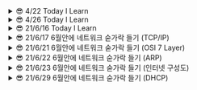 <details>
<summary> 😎 4/22 Today I Learn
</summary>
<div markdown="1">       
<hr/>

## 오늘 학습 내용

- nodejs vs spring boot
- 독서 - 소프트 스킬
- 프로그래머스 mysql-level 4 => 1문제
- 타입스크립트 - 함수

## 프레임 워크 vs 라이브 러리
내가 코드를 컨트롤 => 라이브러리 ex ) jQuery

누군가의 규칙을 따라 코딩 => 프레임 워크 ex) django , spring boot

프레임워크 또는 라이브러리라는 용어로 정의하기 애매한 것들도 존재한다. 
예를들어 리액트같은 경우 라이브러리로 공식문서에 적혀있지만 컴포넌트별로 규칙이 존재하기 때문에 프레임 워크라러도 불릴 수 있다.

## Node JS vs Spring boot

**Node.js** : 브라우저 외부에서 Javascipt 코드를 실행하는 데 사용되는 런타임 환경. 프레임 워크가 아니다.

**Spring boot(프레임 워크)** : 자바기반 런타임 환경

Node.js 와 Spring boot의 정확한 비교를 위해 express.js vs spring boot 또는 Koa vs Spring boot 등이 맞지만 범위를 넓혀 Node.js를 사용할 것.(express, koa는 node.js를 위한 프레임 워크)

### 회사별 사용 기술
Node.js => Medium / Netflix / Uber / LinkedIn …

Spring Boot => Google / Microsoft / Amazon ….

### 주요 특징
**Node.js** : event-driven, single-threaded, non-blocking I/O model
#### 장점

- 자바스크립트 커뮤니티가 빠르게 성장중
- 가볍고 빠르다.
- 싱글 쓰레드 => 적은 메모리 공간을 차지
- I / O 작업에 적합
- Npm의 지속적인 성장

#### 단점

- Multi-threading을 지원하지 않는다 => 프로세스가 죽으면 대체할 프로세스가 없다.
- 정적 타입 체크의 부족 => 런타임환경에서 문제가 될 수 있다.
- 대용량 컴퓨팅 작업에 적합하지 않다 => 병목현상

**Spring Boot** : 프로덕션 등급의 독립적 애플리케이션을 빠르게 실행 가능 / 라이브러리 버젼 자동 관리 / multi-threaded
#### 장점

- 자바의 커뮤티니는 이미 성장해있다.
- 정적 타입 언어(타입의 안전성)
- 멀티 쓰레드
- 쉽게 사용 가능한 수 많은 의존성
- 유지 보수성과 안정성이 뛰어남
#### 단점

- 많은 메모리 공간을 차지
- 반복적으로 비슷한 형태를 띄는 코드(boilerplate code)는 디버깅을 어렵게할 수 있다.
- 사용되지 않는 종속성을 포함할 수 있다.

### 상황에 따른 선택
**Node.js** : I / O에 의존하는 애플리케이션(예약시스템, 미디어 앱)을 구축하는 경우 사용

**Spring Boot** : 엄청난 양의 컴퓨팅(빅 데이터, 전자 상거래 플랫폼)을 수행해야 할 때 사용

<hr/>

### 참고 자료
https://betterprogramming.pub/node-js-vs-spring-boot-which-should-you-choose-2366c2f76587

https://www.youtube.com/watch?v=5DxMUShYHW8&t

https://www.youtube.com/watch?v=t9ccIykXTCM&t

### 원본
https://velog.io/@aksdb9865
</div>
</details>

<details>
<summary> 😎 4/26 Today I Learn
</summary>
<div markdown="1"> 

<hr />

## 오늘 학습 내용
- 타입스크립트 - 리터럴 타입 / 유니언과 교차 타입
- this
- React hooks(벨로퍼트 리액트 입문 17장 까지)
- 독서 - 소프트 스킬(존 손메즈)

## This

this에 바인딩될 객체는 자바스크립트 엔진에 의해 함수 호출 패턴에 의해 결정.

### 메서드 호출
```javascript
let obj = {
	name : "jang",
	sayName : function(){
		console.log(this.name)
	}
}

console.log(obj.sayName()); //  jang
```
### 화살표 함수를 이용한 호출

화살표 함수는 함수를 호출 된 곳이 아니라 함수가 생성된 쪽에서 this가 바인딩

```javascript
let obj = {
	name : "jang",
	sayName : function(){
		return ()=>{
			console.log(this) // {name : “jang” , sayName : f~}
		}
	}
}

console.log(obj.sayName()()); // {name:"jang", sayName : f}
```

### 일반 함수 호출

this는 전역 객체에 바인딩 

```javascript
function Person(name){
  	this.name = name
}
let me = Person("jang");
console.log(me) // undefined

```

### new 연산자를 붙여 호출

this는 해당함수에 바인딩

```javascript
function Person(name){
  this.name = name
}
let me =new Person("jang");
console.log(me) // Person {name : "jang"}
```
### 원본
https://velog.io/@aksdb9865


</div>
</details>

<details>
<summary> 😎 21/6/16 Today I Learn
</summary>
<div markdown="1"> 

<hr />

# form tag

## label element의 중요성

1. 사용자가 input tag에 값을 입력하기 위해 집중할 때 화면 판독기가 해당 input tag의 라벨을 소리내어 읽어준다.
2. checkbox/radio button은 종종 너무 작아 클릭하기 어려울 때가 종종 발생하는데 label element로 label을 클릭했을 때도 checkbox/radio button이 toggle되게 도와준다.
3. label tag의 for속성은 반드시 input tag와의 id 속성과 일치해야 함께 바인딩 된다.

## Form tag의 submit속성
1. action : Method속성 에따라 방식이 다르지만 method속성이 없다면 action값에 적힌 url로 이동되고 파라미터에 input data가 나타난다. (기본값은 method=“get”)
2. target : target속성이 없다면 해당 페이지에서 페이지 전환이 이루어지고 _blank로 값을 준다면 새로운 탭으로 이동하게 된다. 더 자세하게 학습해야 된다면 [여기](https://www.w3schools.com/html/html_forms_attributes.asp)를 클릭해 보자
3. method : get 방식은 action에서 설명한 것과 동일하게 동작하고 추가적으로 method는 말 그대로 HTTP method를 지정할 수 있다. data를 어떤 형태로 보내줄것인지를 결정하고자 할 때 사용한다. Post 방식을 사용하면 console network 탭에서 입력한 값을 확인할 수 있다.
4. autocomplete : on으로 값을 할당하면 자동완성기능 활성화 off 는 비활성화
5. novalidate :  유효성 검사를 여부를 확인해주는 속성 값은 boolean으로 할당 시켜준다

## form tag 안에 사용할 수 있는 element 종류
```javascript
<input>
<label>
<select>
<textarea>
<button>
<fieldset>
<legend>
<datalist>
<output>
<option>
<optgroup>

```

## 참고자료
	
https://www.w3schools.com/html/html_forms.asp<br/>
https://www.w3schools.com/html/html_forms_attributes.asp<br/>
https://www.w3schools.com/html/html_form_elements.asp<br/>
https://www.nextree.co.kr/p8428/<br/>
</div>
</details>

	
	
<details>
<summary> 😎 21/6/17 6월안에 네트워크 숟가락 들기 (TCP/IP)
</summary>
<div markdown="1"> 

<hr />

# TCP/IP

TCP/IP는 두 개의 프로토콜로 이루어져 있다

IP(인터넷 프로토콜) : 복잡한 네트워크의 작은 조각들을 빨리 보내는 역할

네트워크를 작은 조각으로 나눠 보내는 이유 : 어떤 패킷을 보낼 때 중간에 연결이 끊어지게 된다면 다시 연결해야 되기 때문에 효율적인 방법이 아니다.

TCP(전송 제어 프로토콜) : 패킷을 잘게 잘라 보내게 되면 순서가 맞지 않거나 중간에 빠질 가능성이 있기 때문에 다시 요청하는 역할을 해준다.
	
### 용어
SYN : 연결 요청 플래그<br/>
ACK : 보낸 패킷에 대한 성공 여부를 판단해서 응답<br/>
플래그 : 프로그래밍 언어 용어로서, 특정 동작을 수행할지 말지 결정하는 (보통 1비트인) 변수
	
## TCP의 작동 방식

 <strong>3-way handshake</strong> 방식으로 송신자와 수신자를 연결시켜 통신을 시작하고
 <strong>4-way handshake</strong> 방식으로 통신을 종료


- 3-way handshake : 연결 초기화
    - 클라이언트가 서버에게 ‘STN’을 보내 통신 여부 확인
    - 클라이언트는 ‘SYN/ACK’를 서버에게 보내 통신할 준비가 되었음을 알림
    - 클라이언트는 ‘ACK’를 보내 전송을 시작함을 알림 이후 데이터를 주고 받을 수 있게된다.
- 4 way handshake : 연결 종료
    - 클라이언트가 서버에게 연결 종료하겠다는 FIN플래그 전송
    - 서버 FIN플래그를 받고 클라이언트에게 ACK를 보내 통신이 끝날 때까지 대기
    - 통신이 모두 끝나면 서버는 클라이언트에게 FIN플래그를 전송
    - 클라이언트는 통신 종료가 되었다는 ACK를 서버에게 전송

## TCP 특징
	
- 흐름 제어 : TCP Header 내의 window size를 사용해 데이터의 양을 결정
- 혼잡 제어 : 클라이어트와 서버 사이 경로들의 혼잡도를 확인해서 현재 네트워크에 가장 적합한 데이터량을 확인

## 정리
- TCP/IP는 하나의 프로토콜 아닌 두 개의 프로토콜을 합쳐 부르는 용어.
- IP주소를 사용하여 패킷 전달
- TCP로 패킷 값을 확인(순서 확인, 빠진 부분 확인 등)

## 참고자료
	
https://mindgear.tistory.com/206<br/>
https://aws-hyoh.tistory.com/entry/TCPIP-%EC%89%BD%EA%B2%8C-%EC%9D%B4%ED%95%B4%ED%95%98%EA%B8%B0<br/>
https://brunch.co.kr/@wangho/12<br/>
https://bangu4.tistory.com/74<br/>
https://namu.wiki/w/%ED%94%8C%EB%9E%98%EA%B7%B8
</div>
</details>
	
<details>
<summary> 😎 21/6/21 6월안에 네트워크 숟가락 들기 (OSI 7 Layer)
</summary>
<div markdown="1"> 

# intro
	
만약 이 글을 보신다면 읽지마시고 아래 참고 자료에있는 유튜브를 시청보시는걸 100배 1000배 추천합니다.
	
	
# 1계층-물리계층(Physical layer)

0과 1의 나열을 아날로그 신호로 바꾸어 전선으로 흘려 보내고(encoding),
아날로그 신호가 들어오면 0과 1의 나열로 해석하여(decoding) 물리적으로 연결된 두 대의 컴퓨터가 0과 1의 나열을 주고받을 수 있게 해주는 모듈(module)
주로 하드웨어적으로 구현
![0101_0101](https://user-images.githubusercontent.com/66477332/122772841-bf5e4400-d2e2-11eb-9b0a-abff6524b598.png)

# 2계층(Data Link layer)

같은 네트워크에 있는(스위치 하나로 연결 되어 있는 것들) 여러 대의 컴퓨터들이 데이터를 주고받기 위해서 필요한 모듈

Framing 은 Data-link layer 에 속하는 작업들 중 하나이다.

Framing : 원본 데이터값들을 다른 데이터와 구분짓게 해주는 일종의 구분자 역할을 하는 프레임

예를들어 컴퓨터1 , 컴퓨터2 가 컴퓨터 3에게 각자 1101, 1001데이터를 동시에 보낼 때 컴퓨터 3은

11011001과 같이 데이터가 들어온다면 누구의 데이터인지 알 수 없기 때문에 Framing을 통해 어디서 온 데이터인지 알 수 있다.

Ex)

1111 : 시작, 0000 :끝

1111`1101`00001111`1001`0000
![_2021-05-03__7 46 54](https://user-images.githubusercontent.com/66477332/122773090-fe8c9500-d2e2-11eb-8740-3f6bb0f7492c.png)<br/>
1계층 + 2계층<br/>

![1111_(data_0000](https://user-images.githubusercontent.com/66477332/122773221-1fed8100-d2e3-11eb-9d8b-199d46a57ea1.png)<br />
주로 하드웨어적으로 구현
# 3계층(Network layer) 
수많은 네트워크들의 연결로 이루어지는 inter-network속에서 어딘가에 있는 목적지 컴퓨터로 데이터를 전송하기 위해, IP주소를 이용해서 길을 찾고(routing) 자신 다음의 라우터에게 데이터를 넘겨주는 것(forwarding : 마 - > 바)

주로 운영체제의 커널에 소프트웨어적으로 구현되어 있다.

![55 10 54 75](https://user-images.githubusercontent.com/66477332/122773713-8a062600-d2e3-11eb-9eb5-006dad078aa1.png)

1 계층 + 2 계층 + 3 계층
![1115_decoder](https://user-images.githubusercontent.com/66477332/122773752-90949d80-d2e3-11eb-9765-be4a19679706.png)

	
# 4계층(Transport layer)
Port 번호를 사용하여 도착지 컴퓨터의 최종 목적지인 프로세스에 까지 데이터가 도달하게 하는 모듈
Port 번호 : 하나의 컴퓨터에서 동시에 실행되고 있는 프로세스들이 서로 겹치지 않게 가져야하는 정수 값

![Transport_Layer](https://user-images.githubusercontent.com/66477332/122773982-c5a0f000-d2e3-11eb-9c77-09206abaf2e9.png)<br/>
1-2 계층 + 3 계층 + 4 계층<br/>
![_2021-05-03__8 11 58](https://user-images.githubusercontent.com/66477332/122774000-c9347700-d2e3-11eb-9987-955f96d0ad28.png)<br />
	
오늘날 OSI 모델보다 TCP/IP업그레이드 모델이 더 많이 사용되기 때문에 5,6계층은 따로 설명 x<br/>
![TCPP_Model](https://user-images.githubusercontent.com/66477332/122774436-23cdd300-d2e4-11eb-8aec-6006a1fb6f58.png)<br/>
	
	
# 7계층 (Application layer)
TCP/IP 소켓 프로그래밍 - 운영체제의 Transport layer에서 제공하는 API를 활용해서 통신 가능한 프로그램을 만드는 것을 TCP/IP 소켓 프로그래밍 또는 네트워크 프로그래밍 이라고 한다.

소켓 프로그래밍 만으로도 클라이언트, 서버 프로그램을 따로따로 만들어서 동작 시킬 수 있다.

뿐만 아니라, TCP/IP 소켓 프로그래밍을 통해서 누구나 자신만의 Application layer 인코더와 디코더를 만들 수 있다.

즉, 누구든 자신만의 Application layer 프로토콜을 만들어서 사용할 수 있다는 뜻이다.<br />
![HTTP_encoder](https://user-images.githubusercontent.com/66477332/122774543-3ba55700-d2e4-11eb-8b47-b53aec3fc58d.png)

## 참고자료
https://www.youtube.com/watch?v=1pfTxp25MA8
</div>
</details>
	
<details>
<summary> 😎 21/6/22 6월안에 네트워크 숟가락 들기 (ARP)
</summary>
<div markdown="1"> 

<hr />

# ARP 간단 요약 
	
IP주소를 이용해 MAC주소를 알아오게 해주는 프로토콜

# 용어

**IP 주소** : 실질적인 주소를 나타내며 목적지까지의 방향을 알려준다.<br/>
**MAC 주소** : 목적지의 이름

**게이트웨이** : 서로 다른 네트워크 간의 통로의 역할을 하는 장치 주로 라우터 장비를 사용하며, 일반적인 장비들은 특정 패킷을 받았을 때 자신의 패킷아 아니면 허용하지 않는것에 비해 게이트웨이는 테이블을 확인하여 가장 적합한 네트워크로 전달해주는 역할.

**브로드 캐스트** : 같은 네트워크 대역대에 있는 모든 단말기들에게 자신의 MAC주소 또는 패킷을 보내는 방식 주소는 FFFF.FFFF.FFFF(MAC adrress일 경우)를 사용. 다른 라우터의 정보를 찾을 때 사용, ARP와 같은 개념이라 생각하자 일단. <br/>
브로드 캐스트를 많이 사용할 경우 모든 단말기들에게 요청을 보내기 때문에 성능이 떨어진다는 단점이 있음.

	
# 통신 과정

 
1. 같은 네트워크에 있는 단말기 간의 통신- 예) 단말기 A와 단말기 B통신 과정
    1. A는 B의 MAC 주소를 모르기 때문에 브로드캐스트 방식으로 B의 IP주소를 가진 단말기가 있는지 요청(네트워크 스위치는 A의 MAC주소가 없다면 테이블에 저장)
    2. 네트워크 스위치 장비에 B의 MAC주소가 저장되어 있다면 A에게 B의 주소를 알려준다.
    3. 네트워크 스위치 장비에 B의 MAC주소가 저장되어 있지 않다면 B에게 MAC주소값을 달라는 요청을 보낸다.
    4. B는 요청을 받은 후 자신의 MAC주소를 응답으로 알려준다.
    5. 네트워크 스위치는 B의 MAC주소를 테이블에 저장 후 A에게 B의 MAC주소를 전달
    6. A는 B의 MAC주소를 전달 받았으니 A와 B의 통신 가능


2. 같은 네트워크에 없을 때 - 예) 단말기 A와 단말기 B통신 과정
같은 네트워크에 없을 땐 네트워크간의 연결 통로인 라우터를 사용.

    1. A는 B의 MAC주소를 모르기 때문에 브로드캐스트 방식으로 B의 IP주소를 가진 단말기가 있는지 요청
    2. 라우터는 A의 요청을 받아 같은 네트워크에 대역에 존재하지 않기 때문에 자신의 MAC주소로 응답
    3. A는 라우터의 MAC주소를 받아 다시 B의 주소를 라우터에게 요청
    4. 라우터는 B의 MAC주소를 모르기 때문에 연결되어있는 모든 네트워크 대역대에 브로드캐스트로 B의 MAC주소를 요청
    5. B는 자신의 MAC주소를 확인하고 해당 라우터에게 자신의 MAC주소를 응답
    6. 이 후 A와 B통신 시작

## 참고자료
	

https://zitto15.tistory.com/21 <br/>
https://www.stevenjlee.net/2020/06/07/%ec%9d%b4%ed%95%b4%ed%95%98%ea%b8%b0-arp-address-resolution-protocol-%ed%94%84%eb%a1%9c%ed%86%a0%ec%bd%9c/ <br/>
https://jhnyang.tistory.com/404 <br/>

</div>
</details>
<details>
<summary> 😎 21/6/23
 6월안에 네트워크 숟가락 들기 (인터넷 구성도)
</summary>
<div markdown="1"> 

# 인터넷 구성도

![Group 3 (3)](https://user-images.githubusercontent.com/66477332/123802215-045b2980-d926-11eb-8b0c-23354b3bd89c.png)
</div>
</details>
</details>
<details>
<summary> 😎 21/6/29
 6월안에 네트워크 숟가락 들기 (DHCP)
</summary>
<div markdown="1"> 

# DHCP
IP를 필요로하는 유저에게 자동으로 IP를 사용할 수 있도록 해주고, 사용하지 않으면 다른 유저에게 사용할 수 있도록 해주는 것.<br/>
IP 임대 기간 : 기본적으로 8일이고 분 단위로 설정가능.
	
## 동작원리
1. 클라이언트는 IP주소를 받아오기위해 네트워크에  브로드캐스트로 DHCP discover 패킷 전송
2. DHCP서버는 패킷을 받아 해당 클라이언트의 MAC주소와 함께 Offer 패킷을 브로드캐스트로 응답
3. 클라이언트는 네트위크에 DHCP서버가 있다고 판단, IP주소 정보를 요청(Request)
4. DHCP서버는 데이터 테이블에 할당 가능한 IP를 찾아 해당 클라이언트에게 허가(ACK)
5. DHCP서버는 클라이언트에게 지속적으로 IP주소를 사용할 것인지 확인하고 사용 의사가 없다면 회수


</div>
</details>
